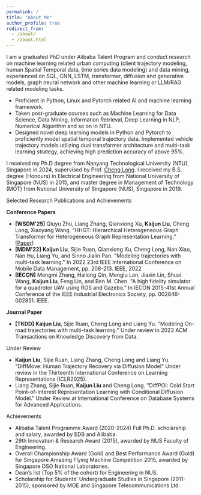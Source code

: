 ```yaml
---
permalink: /
title: "About Me"
author_profile: true
redirect_from: 
  - /about/
  - /about.html
---
```


I am a graduated PhD under Alibaba Talent Program and conduct research on machine learning related urban computing (client trajectory modeling, human Spatial Temporal data, time series data modeling) and data mining, experienced on SQL, CNN, LSTM, transformer, diffusion and generative models, graph neural network and other machine learning or LLM/RAG related modeling tasks. 
- Proficient in Python, Linux and Pytorch related AI and machine learning framework.
- Taken post-graduate courses such as Machine Learning for Data Science, Data Mining, Information Retrieval, Deep Learning in NLP, Numerical Algorithm and so on in NTU. 
- Designed novel deep learning models in Python and Pytorch to proficiently model spatial temporal trajectory data. Implemented vehicle trajectory models utilizing dual transformer architecture and multi-task learning strategy, achieving high prediction accuracy of above 95%.

I received my Ph.D degree from Nanyang Technological University (NTU), Singapore in 2024, supervised by Prof. [Cheng Long](https://personal.ntu.edu.sg/c.long/). I received my B.S. degree (Honours) in Electrical Engineering from National University of Singapore (NUS) in 2015, and master degree in Management of Technology (MOT) from National University of Singapore (NUS), Singapore in 2019.

Selected Research Publications and Achievements

**Conference Papers**

- **[WSDM'25]** Qiuyu Zhu, Liang Zhang, Qianxiong Xu, **Kaijun Liu**, Cheng Long, Xiaoyang Wang. "HHGT: Hierarchical Heterogeneous Graph Transformer for Heterogeneous Graph Representation Learning." [[Paper](https://arxiv.org/pdf/2407.13158)]
- **[MDM'22]** **Kaijun Liu**, Sijie Ruan, Qianxiong Xu, Cheng Long, Nan Xiao, Nan Hu, Liang Yu, and Sinno Jialin Pan. "Modeling trajectories with multi-task learning." In 2022 23rd IEEE International Conference on Mobile Data Management, pp. 208-213. IEEE, 2022
- **[IECON]** Mengmi Zhang, Hailong Qin, Menglu Lan, Jiaxin Lin, Shuai Wang, **Kaijun Liu**, Feng Lin, and Ben M. Chen. "A high fidelity simulator for a quadrotor UAV using ROS and Gazebo." In IECON 2015-41st Annual Conference of the IEEE Industrial Electronics Society, pp. 002846-002851. IEEE.

**Journal Paper**

- **[TKDD]** **Kaijun Liu**, Sijie Ruan, Cheng Long and Liang Yu. "Modeling On-road trajectories with multi-task learning." Under review in 2023 ACM Transactions on Knowledge Discovery from Data.

Under Review

- **Kaijun Liu**, Sijie Ruan, Liang Zhang, Cheng Long and Liang Yu. "DiffMove: Human Trajectory Recovery via Diffusion Model" Under review in the Thirteenth International Conference on Learning Representations (ICLR2025).
- Liang Zhang, Sijie Ruan, **Kaijun Liu** and Cheng Long. "DiffPOI: Cold Start Point-of-Interest Representation Learning with Conditional Diffusion Model." Under Review at International Conference on Database Systems for Advanced Applications.

Achievements

-	Alibaba Talent Programme Award (2020-2024) Full Ph.D. scholarship and salary, awarded by EDB and Alibaba.
-	29th Innovation & Research Award (2015), awarded by NUS Faculty of Engineering.
-	Overall Championship Award (Gold) and Best Performance Award (Gold) for Singapore Amazing Flying Machine Competition 2015, awarded by Singapore DSO National Laboratories.
-	Dean’s list (Top 5% of the cohort) for Engineering in NUS.
-	Scholarship for Students’ Undergraduate Studies in Singapore (2011-2015), sponsored by MOE and Singapore Telecommunications Ltd.
